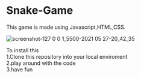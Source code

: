 # Snake-Game
This game is made using Javascript,HTML,CSS. <br/>



![screenshot-127 0 0 1_5500-2021 05 27-20_42_35](https://user-images.githubusercontent.com/70627962/119853269-abb2fe00-bf2d-11eb-9f97-36346e465607.png)


To install this  <br/>
1.Clone this repository into your local enviroment <br/>
2.play around with the code  <br/>
3.have fun
